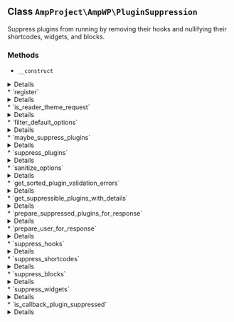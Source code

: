 ## Class `AmpProject\AmpWP\PluginSuppression`

Suppress plugins from running by removing their hooks and nullifying their shortcodes, widgets, and blocks.

### Methods
* `__construct`

<details>

```php
public __construct( \AmpProject\AmpWP\PluginRegistry $plugin_registry )
```

Instantiate the plugin suppression service.


</details>
* `register`

<details>

```php
public register()
```

Register the service with the system.


</details>
* `is_reader_theme_request`

<details>

```php
public is_reader_theme_request()
```

Is reader theme request.


</details>
* `filter_default_options`

<details>

```php
public filter_default_options( $defaults )
```

Add default option.


</details>
* `maybe_suppress_plugins`

<details>

```php
public maybe_suppress_plugins()
```

Suppress plugins if on an AMP endpoint.


</details>
* `suppress_plugins`

<details>

```php
public suppress_plugins()
```

Suppress plugins.


</details>
* `sanitize_options`

<details>

```php
public sanitize_options( $options, $new_options )
```

Sanitize options.


</details>
* `get_sorted_plugin_validation_errors`

<details>

```php
private get_sorted_plugin_validation_errors( $plugin_slug )
```

Provides validation errors for a plugin specified by slug.


</details>
* `get_suppressible_plugins_with_details`

<details>

```php
public get_suppressible_plugins_with_details()
```

Provides a keyed array of active plugins with keys being slugs and values being plugin info plus validation error details.

Plugins are sorted by validation error count, in descending order.


</details>
* `prepare_suppressed_plugins_for_response`

<details>

```php
public prepare_suppressed_plugins_for_response( $suppressed_plugins )
```

Prepare suppressed plugins for response.

Augment the suppressed plugins data with additional information.


</details>
* `prepare_user_for_response`

<details>

```php
private prepare_user_for_response( $username )
```

Prepare user for response.


</details>
* `suppress_hooks`

<details>

```php
private suppress_hooks( $suppressed_plugins )
```

Suppress plugin hooks.


</details>
* `suppress_shortcodes`

<details>

```php
private suppress_shortcodes( $suppressed_plugins )
```

Suppress plugin shortcodes.


</details>
* `suppress_blocks`

<details>

```php
private suppress_blocks( $suppressed_plugins )
```

Suppress plugin blocks.


</details>
* `suppress_widgets`

<details>

```php
private suppress_widgets( $suppressed_plugins )
```

Suppress plugin widgets.


</details>
* `is_callback_plugin_suppressed`

<details>

```php
private is_callback_plugin_suppressed( $callback, $suppressed_plugins )
```

Determine whether callback is from a suppressed plugin.


</details>
